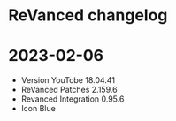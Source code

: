 # ReVanced changelog

# 2023-02-06
- Version YouTobe 18.04.41
- ReVanced Patches 2.159.6
- Revanced Integration 0.95.6
- Icon Blue
